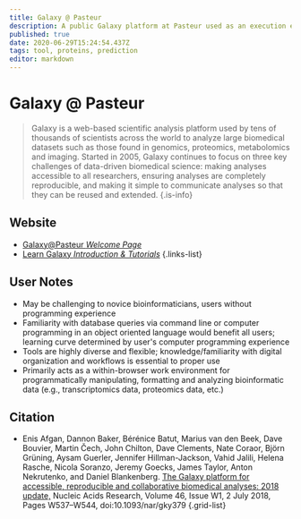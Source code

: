 ```yaml
---
title: Galaxy @ Pasteur
description: A public Galaxy platform at Pasteur used as an execution engine for web services.
published: true
date: 2020-06-29T15:24:54.437Z
tags: tool, proteins, prediction
editor: markdown
---
```


# Galaxy @ Pasteur

> Galaxy is a web-based scientific analysis platform used by tens of thousands of scientists across the world to analyze large biomedical datasets such as those found in genomics, proteomics, metabolomics and imaging. Started in 2005, Galaxy continues to focus on three key challenges of data-driven biomedical science: making analyses accessible to all researchers, ensuring analyses are completely reproducible, and making it simple to communicate analyses so that they can be reused and extended.
{.is-info}



## Website

- [Galaxy@Pasteur *Welcome Page*](https://galaxy.pasteur.fr/static/welcome.html)
- [Learn Galaxy *Introduction & Tutorials*](https://galaxyproject.org/learn/)
{.links-list}

## User Notes
- May be challenging to novice bioinformaticians, users without programming experience
- Familiarity with database queries via command line or computer programming in an object oriented language would benefit all users; learning curve determined by user's computer programming experience
- Tools are highly diverse and flexible; knowledge/familiarity with digital organization and workflows is essential to proper use
- Primarily acts as a within-browser work environment for programmatically manipulating, formatting and analyzing bioinformatic data (e.g., transcriptomics data, proteomics data, etc.)


## Citation

- Enis Afgan, Dannon Baker, Bérénice Batut, Marius van den Beek, Dave Bouvier, Martin Čech, John Chilton, Dave Clements, Nate Coraor, Björn Grüning, Aysam Guerler, Jennifer Hillman-Jackson, Vahid Jalili, Helena Rasche, Nicola Soranzo, Jeremy Goecks, James Taylor, Anton Nekrutenko, and Daniel Blankenberg. [The Galaxy platform for accessible, reproducible and collaborative biomedical analyses: 2018 update,](https://academic.oup.com/nar/article/46/W1/W537/5001157) Nucleic Acids Research, Volume 46, Issue W1, 2 July 2018, Pages W537–W544, doi:10.1093/nar/gky379
{.grid-list}